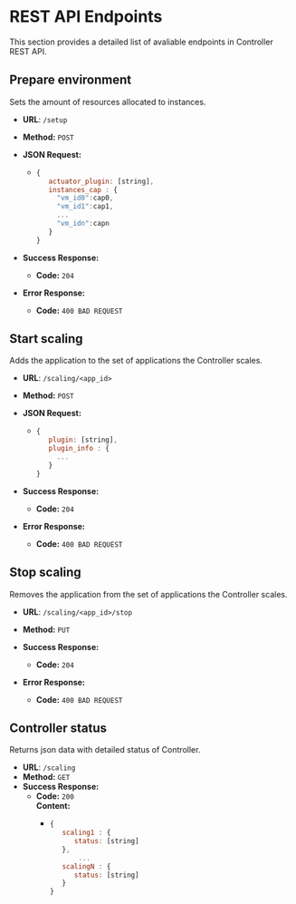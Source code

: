 #  REST API Endpoints
This section provides a detailed list of avaliable endpoints in Controller REST API.

## Prepare environment 
  Sets the amount of resources allocated to instances.

* **URL**: `/setup`
* **Method:** `POST`

* **JSON Request:**
	* ```javascript
	  {
	     actuator_plugin: [string],
	     instances_cap : {
	       "vm_id0":cap0,
	       "vm_id1":cap1,
	       ...
	       "vm_idn":capn
	     }
	  }
	  ```
* **Success Response:**
  * **Code:** `204` <br />
		
* **Error Response:**
  * **Code:** `400 BAD REQUEST`

## Start scaling 
  Adds the application to the set of applications the Controller scales.

* **URL**: `/scaling/<app_id>`
* **Method:** `POST`

* **JSON Request:**
	* ```javascript
	  {
	     plugin: [string],
	     plugin_info : {
	       ...
	     }
	  }
	  ```
* **Success Response:**
  * **Code:** `204` <br />
		
* **Error Response:**
  * **Code:** `400 BAD REQUEST`

## Stop scaling 
  Removes the application from the set of applications the Controller scales.

* **URL**: `/scaling/<app_id>/stop`
* **Method:** `PUT`

* **Success Response:**
  * **Code:** `204` <br />
		
* **Error Response:**
  * **Code:** `400 BAD REQUEST`<br />

## Controller status
  Returns json data with detailed status of Controller.

* **URL**: `/scaling`
* **Method:** `GET`
* **Success Response:**
  * **Code:** `200` <br /> **Content:** 
	  * ```javascript
	    {
	       scaling1 : {
	          status: [string]
	       },
     	       ...
	       scalingN : {
	          status: [string]
	       }		 
	    }
		```
